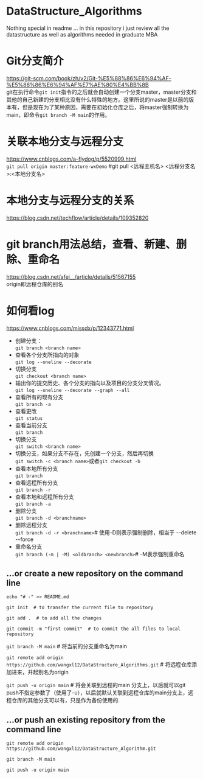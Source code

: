 # DataStructure_Algorithms
Nothing special in readme ... in this repository i just review all the datastructure as well as algorithms needed in graduate MBA  
# Git分支简介  
https://git-scm.com/book/zh/v2/Git-%E5%88%86%E6%94%AF-%E5%88%86%E6%94%AF%E7%AE%80%E4%BB%8B  
git在执行命令`git init`指令的之后就会自动创建一个分支master，master分支和其他的自己新建的分支相比没有什么特殊的地方。这里所说的master是以前的版本有，但是现在为了某种原因，需要在初始化仓库之后，将master强制转换为main，即命令`git branch -M main`的作用。  
# 关联本地分支与远程分支  
https://www.cnblogs.com/a-flydog/p/5520999.html  
`git pull origin master:feature-wxDemo`    #git pull <远程主机名> <远程分支名>:<本地分支名>  
# 本地分支与远程分支的关系
https://blog.csdn.net/techflow/article/details/109352820  
# git branch用法总结，查看、新建、删除、重命名  
https://blog.csdn.net/afei__/article/details/51567155  
origin即远程仓库的别名  
# 如何看log  
https://www.cnblogs.com/missdx/p/12343771.html  
- 创建分支：  
`git branch <branch name>`  
- 查看各个分支所指向的对象  
`git log --oneline --decorate`  
- 切换分支  
`git checkout <branch name>`  
- 输出你的提交历史、各个分支的指向以及项目的分支分叉情况。  
`git log --oneline --decorate --graph --all`  
- 查看所有的现有分支  
`git branch -a`  
- 查看更改  
`git status`  
- 查看当前分支  
`git branch`  
- 切换分支  
`git switch <branch name>`  
- 切换分支，如果分支不存在，先创建一个分支，然后再切换  
`git switch -c <branch name>`或者`git checkout -b`  
- 查看本地所有分支  
`git branch`  
- 查看远程所有分支  
`git branch -r`  
- 查看本地和远程所有分支  
`git branch -a`  
- 删除分支  
`git branch -d <branchname>`  
- 删除远程分支  
`git branch -d -r <branchname>`# 使用-D则表示强制删除，相当于 --delete --force  
- 重命名分支   
`git branch (-m | -M) <oldbranch> <newbranch>`# -M表示强制重命名  
## ...or create a new repository on the command line

`echo "# -" >> README.md`

`git init  # to transfer the current file to repository`

`git add .  # to add all the changes `

`git commit -m "first commit"  # to commit the all files to local repository`

`git branch -M main` # 将当前的分支重命名为main

`git remote add origin https://github.com/wangxl12/DataStructure_Algorithms.git` # 将远程仓库添加进来，并起别名为origin

`git push -u origin main`  # 将会关联到远程的main 分支上，以后就可以git push不指定参数了（使用了-u），以后就默认关联到远程仓库的main分支上，远程仓库的其他分支可以有，只是作为备份使用的.


## ...or push an existing repository from the command line 

`git remote add origin https://github.com/wangxl12/DataStructure_Algorithm.git`

`git branch -M main`

`git push -u origin main`
